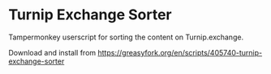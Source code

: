 # Turnip Exchange Sorter
Tampermonkey userscript for sorting the content on Turnip.exchange.

Download and install from https://greasyfork.org/en/scripts/405740-turnip-exchange-sorter
